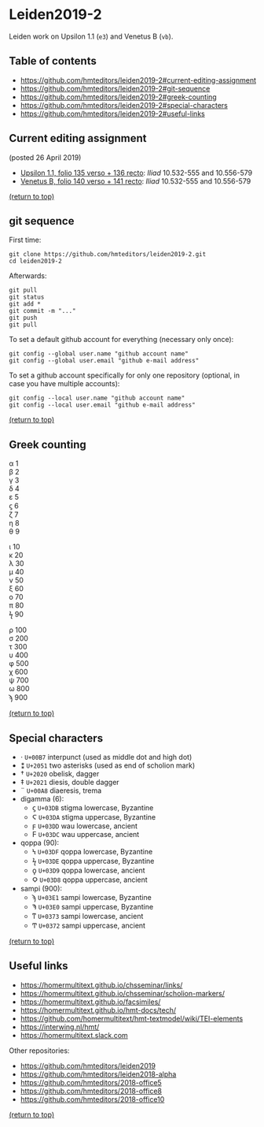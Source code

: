 # Leiden2019-2

Leiden work on Upsilon 1.1 (`e3`) and Venetus B (`vb`).

## Table of contents
* https://github.com/hmteditors/leiden2019-2#current-editing-assignment
* https://github.com/hmteditors/leiden2019-2#git-sequence
* https://github.com/hmteditors/leiden2019-2#greek-counting
* https://github.com/hmteditors/leiden2019-2#special-characters
* https://github.com/hmteditors/leiden2019-2#useful-links

## Current editing assignment
(posted 26 April 2019)

* [Upsilon 1.1, folio 135 verso + 136 recto](http://www.homermultitext.org/ict2/?urn=urn:cite2:hmt:e3bifolio.v1:E3_135v_136r): *Iliad* 10.532-555 and 10.556-579
* [Venetus B, folio 140 verso + 141 recto](http://www.homermultitext.org/ict2/?urn=urn:cite2:hmt:vbbifolio.v1:vb_140v_141r): *Iliad* 10.532-555 and 10.556-579

[(return to top)](https://github.com/hmteditors/leiden2019-2#leiden2019-2)

## git sequence
First time:
```
git clone https://github.com/hmteditors/leiden2019-2.git
cd leiden2019-2
```

Afterwards:
```
git pull
git status
git add *
git commit -m "..."
git push
git pull
```

To set a default github account for everything (necessary only once):
```
git config --global user.name "github account name"
git config --global user.email "github e-mail address"
```

To set a github account specifically for only one repository (optional, in case you have multiple accounts):
```
git config --local user.name "github account name"
git config --local user.email "github e-mail address"
```

[(return to top)](https://github.com/hmteditors/leiden2019-2#leiden2019-2)

## Greek counting
α 1 \
β 2 \
γ 3 \
δ 4 \
ε 5 \
ϛ 6 \
ζ 7 \
η 8 \
θ 9

ι 10 \
κ 20 \
λ 30 \
μ 40 \
ν 50 \
ξ 60 \
ο 70 \
π 80 \
ϟ 90

ρ 100 \
σ 200 \
τ 300 \
υ 400 \
φ 500 \
χ 600 \
ψ 700 \
ω 800 \
ϡ 900

[(return to top)](https://github.com/hmteditors/leiden2019-2#leiden2019-2)

## Special characters
* · `U+00B7` interpunct (used as middle dot and high dot)
* ⁑ `U+2051` two asterisks (used as end of scholion mark)
* † `U+2020` obelisk, dagger
* ‡ `U+2021` diesis, double dagger
* ¨ `U+00A8` diaeresis, trema
* digamma (6):
  * ϛ `U+03DB` stigma lowercase, Byzantine
  * Ϛ `U+03DA` stigma uppercase, Byzantine
  * ϝ `U+03DD` wau lowercase, ancient
  * Ϝ `U+03DC` wau uppercase, ancient
* qoppa (90):
  * Ϟ `U+03DF` qoppa lowercase, Byzantine
  * ϟ `U+03DE` qoppa uppercase, Byzantine
  * ϙ `U+03D9` qoppa lowercase, ancient
  * Ϙ `U+03D8` qoppa uppercase, ancient
* sampi (900):
  * ϡ `U+03E1` sampi lowercase, Byzantine
  * Ϡ `U+03E0` sampi uppercase, Byzantine
  * ͳ `U+0373` sampi lowercase, ancient
  * Ͳ `U+0372` sampi uppercase, ancient

[(return to top)](https://github.com/hmteditors/leiden2019-2#leiden2019-2)

## Useful links
* https://homermultitext.github.io/chsseminar/links/
* https://homermultitext.github.io/chsseminar/scholion-markers/
* https://homermultitext.github.io/facsimiles/
* https://homermultitext.github.io/hmt-docs/tech/
* https://github.com/homermultitext/hmt-textmodel/wiki/TEI-elements
* https://interwing.nl/hmt/
* https://homermultitext.slack.com

Other repositories:
* https://github.com/hmteditors/leiden2019
* https://github.com/hmteditors/leiden2018-alpha
* https://github.com/hmteditors/2018-office5
* https://github.com/hmteditors/2018-office8
* https://github.com/hmteditors/2018-office10

[(return to top)](https://github.com/hmteditors/leiden2019-2#leiden2019-2)
